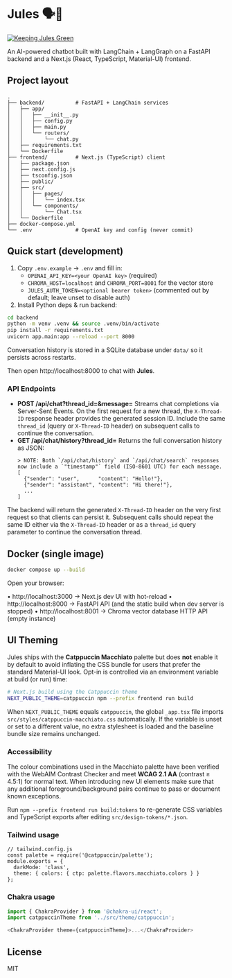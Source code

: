 # Jules 🗣️🤖

[![Keeping Jules Green](https://img.shields.io/badge/Keeping%20Jules%20Green-docs-green)](docs/ci-greenfield.md)

An AI-powered chatbot built with LangChain + LangGraph on a FastAPI backend and a Next.js (React, TypeScript, Material-UI) frontend.

## Project layout

```
.
├── backend/          # FastAPI + LangChain services
│   ├── app/
│   │   ├── __init__.py
│   │   ├── config.py
│   │   ├── main.py
│   │   └── routers/
│   │       └── chat.py
│   ├── requirements.txt
│   └── Dockerfile
├── frontend/         # Next.js (TypeScript) client
│   ├── package.json
│   ├── next.config.js
│   ├── tsconfig.json
│   ├── public/
│   ├── src/
│   │   ├── pages/
│   │   │   └── index.tsx
│   │   └── components/
│   │       └── Chat.tsx
│   └── Dockerfile
├── docker-compose.yml
└── .env              # OpenAI key and config (never commit)
```

## Quick start (development)

1. Copy `.env.example` → `.env` and fill in:
   - `OPENAI_API_KEY=<your OpenAI key>` (required)
   - `CHROMA_HOST=localhost` and `CHROMA_PORT=8001` for the vector store
   - `JULES_AUTH_TOKEN=<optional bearer token>` (commented out by default; leave unset to disable auth)
2. Install Python deps & run backend:

```bash
cd backend
python -m venv .venv && source .venv/bin/activate
pip install -r requirements.txt
uvicorn app.main:app --reload --port 8000
```

Conversation history is stored in a SQLite database under `data/` so it
persists across restarts.

Then open http://localhost:8000 to chat with **Jules**.

### API Endpoints
- **POST /api/chat?thread_id=<id>&message=<text>**
  Streams chat completions via Server-Sent Events.  On the first request for a new thread,
  the `X-Thread-ID` response header provides the generated session ID.  Include the same
  `thread_id` (query or `X-Thread-ID` header) on subsequent calls to continue the conversation.
- **GET /api/chat/history?thread_id=<id>**
  Returns the full conversation history as JSON:
  ```
  > NOTE: Both `/api/chat/history` and `/api/chat/search` responses now include a `"timestamp"` field (ISO-8601 UTC) for each message.
  [
    {"sender": "user",      "content": "Hello!"},
    {"sender": "assistant", "content": "Hi there!"},
    ...
  ]
  ```
The backend will return the generated `X-Thread-ID` header on the very first
request so that clients can persist it.  Subsequent calls should repeat the
same ID either via the `X-Thread-ID` header or as a `thread_id` query
parameter to continue the conversation thread.

## Docker (single image)

```bash
docker compose up --build
```

Open your browser:

• http://localhost:3000  → Next.js dev UI with hot-reload
• http://localhost:8000  → FastAPI API (and the static build when dev server is stopped)
• http://localhost:8001  → Chroma vector database HTTP API (empty instance)

## UI Theming

Jules ships with the **Catppuccin Macchiato** palette but does **not** enable it
by default to avoid inflating the CSS bundle for users that prefer the
standard Material-UI look.  Opt-in is controlled via an environment variable
at build (or run) time:

```bash
# Next.js build using the Catppuccin theme
NEXT_PUBLIC_THEME=catppuccin npm --prefix frontend run build
```

When `NEXT_PUBLIC_THEME` equals `catppuccin`, the global `_app.tsx` file
imports `src/styles/catppuccin-macchiato.css` automatically.  If the variable
is unset or set to a different value, no extra stylesheet is loaded and the
baseline bundle size remains unchanged.

### Accessibility

The colour combinations used in the Macchiato palette have been verified with
the WebAIM Contrast Checker and meet **WCAG 2.1 AA** (contrast ≥ 4.5:1) for
normal text.  When introducing new UI elements make sure that any additional
foreground/background pairs continue to pass or document known exceptions.

Run `npm --prefix frontend run build:tokens` to re-generate CSS variables and
TypeScript exports after editing `src/design-tokens/*.json`.

### Tailwind usage

```tsx
// tailwind.config.js
const palette = require('@catppuccin/palette');
module.exports = {
  darkMode: 'class',
  theme: { colors: { ctp: palette.flavors.macchiato.colors } }
};
```

### Chakra usage

```ts
import { ChakraProvider } from '@chakra-ui/react';
import catppuccinTheme from '../src/theme/catppuccin';

<ChakraProvider theme={catppuccinTheme}>...</ChakraProvider>
```

## License

MIT
